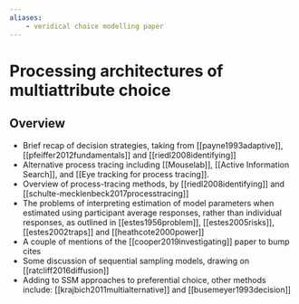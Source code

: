 ```yaml
---
aliases:
    - veridical choice modelling paper
---
```


# Processing architectures of multiattribute choice

## Overview

- Brief recap of decision strategies, taking from [[payne1993adaptive]], [[pfeiffer2012fundamentals]] and [[riedl2008identifying]]
- Alternative process tracing including [[Mouselab]], [[Active Information Search]], and [[Eye tracking for process tracing]].
- Overview of process-tracing methods, by [[riedl2008identifying]] and [[schulte-mecklenbeck2017processtracing]]
- The problems of interpreting estimation of model parameters when estimated using participant average responses, rather than individual responses, as outlined in [[estes1956problem]], [[estes2005risks]], [[estes2002traps]] and [[heathcote2000power]]
- A couple of mentions of the [[cooper2019investigating]] paper to bump cites
- Some discussion of sequential sampling models, drawing on [[ratcliff2016diffusion]]
- Adding to SSM approaches to preferential choice, other methods include: [[krajbich2011multialternative]] and [[busemeyer1993decision]]
